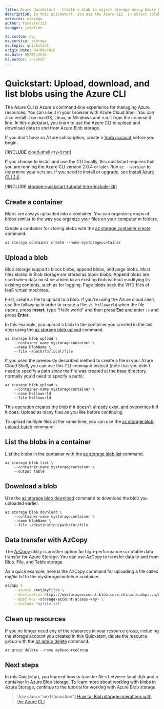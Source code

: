 ```yaml
---
title: Azure Quickstart - Create a blob in object storage using Azure CLI | Microsoft Docs
description: In this quickstart, you use the Azure CLI  in object (Blob) storage. Then you use the CLI to upload a blob to Azure Storage, download a blob, and list the blobs in a container.
services: storage
author: forester123
manager: josefree

ms.custom: mvc
ms.service: storage
ms.topic: quickstart
origin.date: 04/09/2018
ms.date: 05/07/2018
ms.author: v-johch
---
```


# Quickstart: Upload, download, and list blobs using the Azure CLI

The Azure CLI is Azure's command-line experience for managing Azure resources. You can use it in your browser with Azure Cloud Shell. You can also install it on macOS, Linux, or Windows and run it from the command line. In this quickstart, you learn to use the Azure CLI to upload and download data to and from Azure Blob storage.

If you don't have an Azure subscription, create a [1rmb account](https://www.azure.cn/pricing/1rmb-trial/?WT.mc_id=A261C142F) before you begin.

[!INCLUDE [cloud-shell-try-it.md](../../../includes/cloud-shell-try-it.md)]

If you choose to install and use the CLI locally, this quickstart requires that you are running the Azure CLI version 2.0.4 or later. Run `az --version` to determine your version. If you need to install or upgrade, see [Install Azure CLI 2.0](/cli/install-azure-cli).

[!INCLUDE [storage-quickstart-tutorial-intro-include-cli](../../../includes/storage-quickstart-tutorial-intro-include-cli.md)]

## Create a container

Blobs are always uploaded into a container. You can organize groups of blobs similar to the way you organize your files on your computer in folders.

Create a container for storing blobs with the [az storage container create](https://docs.azure.cn/cli/storage/container#az_storage_container_create) command.

```azurecli-interactive
az storage container create --name mystoragecontainer
```

## Upload a blob

Blob storage supports block blobs, append blobs, and page blobs. Most files stored in Blob storage are stored as block blobs. Append blobs are used when data must be added to an existing blob without modifying its existing contents, such as for logging. Page blobs back the VHD files of IaaS virtual machines.

First, create a file to upload to a blob.
If you're using the Azure cloud shell, use the following in order to create a file:
`vi helloworld` when the file opens, press **insert**, type "Hello world" and then press **Esc** and enter `:x` and press **Enter**.

In this example, you upload a blob to the container you created in the last step using the [az storage blob upload](https://docs.azure.cn/cli/storage/blob#az_storage_blob_upload) command.

```azurecli-interactive
az storage blob upload \
    --container-name mystoragecontainer \
    --name blobName \
    --file ~/path/to/local/file
```

If you used the previously described method to create a file in your Azure Cloud Shell, you can use this CLI command instead (note that you didn't need to specify a path since the file was created at the base directory, normally you'd need to specify a path):

```azurecli-interactive
az storage blob upload \
    --container-name mystoragecontainer \
    --name helloworld
    --file helloworld
```

This operation creates the blob if it doesn't already exist, and overwrites it if it does. Upload as many files as you like before continuing.

To upload multiple files at the same time, you can use the [az storage blob upload-batch](https://docs.azure.cn/cli/storage/blob#az_storage_blob_upload_batch) command.

## List the blobs in a container

List the blobs in the container with the [az storage blob list](https://docs.azure.cn/cli/storage/blob#az_storage_blob_list) command.

```azurecli-interactive
az storage blob list \
    --container-name mystoragecontainer \
    --output table
```

## Download a blob

Use the [az storage blob download](https://docs.azure.cn/cli/storage/blob#az_storage_blob_download) command to download the blob you uploaded earlier.

```azurecli-interactive
az storage blob download \
    --container-name mystoragecontainer \
    --name blobName \
    --file ~/destination/path/for/file
```

## Data transfer with AzCopy

The [AzCopy](../common/storage-use-azcopy-linux.md?toc=%2fazure%2fstorage%2fblobs%2ftoc.json) utility is another option for high-performance scriptable data transfer for Azure Storage. You can use AzCopy to transfer data to and from Blob, File, and Table storage.

As a quick example, here is the AzCopy command for uploading a file called *myfile.txt* to the *mystoragecontainer* container.

```bash
azcopy \
    --source /mnt/myfiles \
    --destination https://mystorageaccount.blob.core.chinacloudapi.cn/mystoragecontainer \
    --dest-key <storage-account-access-key> \
    --include "myfile.txt"
```

## Clean up resources

If you no longer need any of the resources in your resource group, including the storage account you created in this Quickstart, delete the resource group with the [az group delete](https://docs.azure.cn/cli/group#az_group_delete) command.

```azurecli-interactive
az group delete --name myResourceGroup
```

## Next steps

In this Quickstart, you learned how to transfer files between local disk and a container in Azure Blob storage. To learn more about working with blobs in Azure Storage, continue to the tutorial for working with Azure Blob storage.

> [!div class="nextstepaction"]
> [How to: Blob storage operations with the Azure CLI](storage-how-to-use-blobs-cli.md)
<!--Update_Description: wording update-->